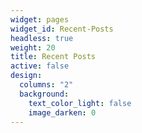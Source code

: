 ```yaml
---
widget: pages
widget_id: Recent-Posts
headless: true
weight: 20
title: Recent Posts
active: false
design:
  columns: "2"
  background:
    text_color_light: false
    image_darken: 0
---
```

